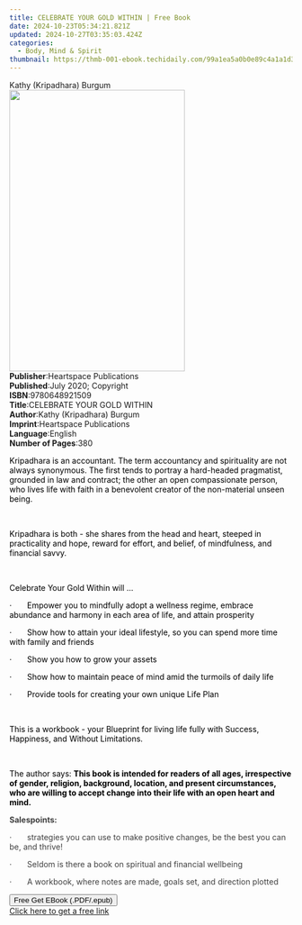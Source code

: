 ```yaml
---
title: CELEBRATE YOUR GOLD WITHIN | Free Book
date: 2024-10-23T05:34:21.821Z
updated: 2024-10-27T03:35:03.424Z
categories:
  - Body, Mind & Spirit
thumbnail: https://thmb-001-ebook.techidaily.com/99a1ea5a0b0e89c4a1a1d302b850fb15b23143de1d7b0ce950565953be98c5b7.jpg
---
```

<main id="book-container">
  <div class="flex flex-col">
    <div class="book-brief flex-1 py-6 px-4 sm:p-6 md:py-10 md:px-8">
      <!-- brief-->
      <div class="book-brief-main">Kathy (Kripadhara) Burgum</div>
    </div>
    <div
      class="book-meta-info flex-1 grid gap-4 col-start-1 col-end-3 row-start-1 sm:mb-6 sm:grid-cols-4 lg:gap-6 lg:col-start-2 lg:row-end-6 lg:row-span-6 lg:mb-0"
    >
      <div
        class="book-meta-info-left place-content-center mt-4 p-4 text-sm leading-6 col-start-2 col-span-2 dark:text-slate-400"
      >
        <img
          class="w-full h-500 object-cover rounded-lg sm:h-255 sm:col-span-2 lg:col-span-full"
          src="https://img-001-ebook.techidaily.com/959e28867a9fef9873a804585188b5e7a649c032091ab3dbe775a92667cebe82.jpg"
          alt=""
          width="312"
          height="500"
        />
      </div>
      <div
        class="book-meta-info-right mt-2 col-start-1 row-start-2 col-span-3 self-center"
      >
        <!-- meta data  -->
        <div class="flex flex-col px-4 md:px-8">
          <div class="flex-1">
            <strong>Publisher</strong>:<span class="px-2"
              >Heartspace Publications</span
            >
          </div>
          <div class="flex-1">
            <strong>Published</strong>:<span class="px-2"
              >July 2020; Copyright</span
            >
          </div>
          <div class="flex-1">
            <strong>ISBN</strong>:<span class="px-2">9780648921509</span>
          </div>
          <div class="flex-1">
            <strong>Title</strong>:<span class="px-2"
              >CELEBRATE YOUR GOLD WITHIN</span
            >
          </div>
          <div class="flex-1">
            <strong>Author</strong>:<span class="px-2"
              >Kathy (Kripadhara) Burgum</span
            >
          </div>
          <div class="flex-1">
            <strong>Imprint</strong>:<span class="px-2"
              >Heartspace Publications</span
            >
          </div>
          <div class="flex-1">
            <strong>Language</strong>:<span class="px-2">English</span>
          </div>
          <div class="flex-1">
            <strong>Number of Pages</strong>:<span class="px-2">380</span>
          </div>
        </div>
      </div>
    </div>
    <div class="book-description flex-1 py-6 px-4 sm:p-6 md:py-10 md:px-8">
      <div class="book-description-main">
        <div accordion-content="" id="description">
          <p>
            <span style="color: windowtext"
              >Kripadhara is an accountant. The term accountancy and
              spirituality are not always synonymous. The first tends to portray
              a hard-headed pragmatist, grounded in law and contract; the other
              an open compassionate person, who lives life with faith in a
              benevolent creator of the non-material unseen being.&nbsp;</span
            >
          </p>
          <p><br /></p>
          <p>
            <span style="color: windowtext"
              >Kripadhara is both - she shares from the head and heart, steeped
              in practicality and hope, reward for effort, and belief, of
              mindfulness, and financial savvy.
            </span>
          </p>
          <p><br /></p>
          <p>
            <span style="color: windowtext"
              >Celebrate Your Gold Within will ...</span
            >
          </p>
          <p>
            <span style="color: windowtext"
              >·&nbsp;&nbsp;&nbsp;&nbsp;&nbsp;&nbsp;&nbsp;Empower you to
              mindfully adopt a wellness regime, embrace abundance and harmony
              in each area of life, and attain prosperity</span
            >
          </p>
          <p>
            <span style="color: windowtext"
              >·&nbsp;&nbsp;&nbsp;&nbsp;&nbsp;&nbsp;&nbsp;Show how to attain
              your ideal lifestyle, so you can spend more time with family and
              friends</span
            >
          </p>
          <p>
            <span style="color: windowtext"
              >·&nbsp;&nbsp;&nbsp;&nbsp;&nbsp;&nbsp;&nbsp;Show you how to grow
              your assets</span
            >
          </p>
          <p>
            <span style="color: windowtext"
              >·&nbsp;&nbsp;&nbsp;&nbsp;&nbsp;&nbsp;&nbsp;Show how to maintain
              peace of mind amid the turmoils of daily life</span
            >
          </p>
          <p>
            <span style="color: windowtext"
              >·&nbsp;&nbsp;&nbsp;&nbsp;&nbsp;&nbsp;&nbsp;Provide tools for
              creating your own unique Life Plan</span
            >
          </p>
          <p><br /></p>
          <p>
            <span style="color: windowtext"
              >This is a workbook - your Blueprint for living life fully with
              Success, Happiness, and Without Limitations.</span
            >
          </p>
          <p><br /></p>
          <p>
            <span style="color: windowtext">The author says: </span
            ><strong style="color: windowtext"
              >This book is intended for readers of all ages, irrespective of
              gender, religion, background, location, and present circumstances,
              who are willing to accept change into their life with an open
              heart and mind.&nbsp;</strong
            >
          </p>
          <p>
            <strong style="color: rgb(64, 64, 64)"
              ><span class="ql-cursor"></span>Sales</strong
            ><span style="color: rgb(64, 64, 64)"></span
            ><strong style="color: rgb(64, 64, 64)">points:</strong>
          </p>
          <p>
            <span style="color: rgb(64, 64, 64)"
              >·&nbsp;&nbsp;&nbsp;&nbsp;&nbsp;&nbsp;&nbsp;strategies you can use
              to make positive changes, be the best you can be, and
              thrive!</span
            >
          </p>
          <p>
            <span style="color: rgb(64, 64, 64)"
              >·&nbsp;&nbsp;&nbsp;&nbsp;&nbsp;&nbsp;&nbsp;Seldom is there a book
              on spiritual and financial wellbeing</span
            >
          </p>
          <p>
            <span style="color: rgb(64, 64, 64)"
              >·&nbsp;&nbsp;&nbsp;&nbsp;&nbsp;&nbsp;&nbsp;A workbook, where
              notes are made, goals set, and direction plotted</span
            >
          </p>
        </div>
        <div class="accordion-fader"></div>
      </div>
    </div>
    <div class="book-excerpts flex-1 py-6 px-4 sm:p-6 md:py-10 md:px-8"></div>
    <div
      class="book-about-author flex-1 py-6 px-4 sm:p-6 md:py-10 md:px-8"
    ></div>
    <div class="book-free-get flex-1 py-6 px-4 sm:p-6 md:py-10 md:px-8">
      <button
        id="btn-free-get"
        class="bg-blue-500 hover:bg-blue-700 text-white font-bold py-2 px-4 rounded"
      >
        Free Get EBook (.PDF/.epub)
      </button>
      <div id="countdown-display" class="px-2 text-lg mt-2"></div>
      <a
        id="free-link"
        class="hidden bg-blue-500 hover:bg-blue-700 text-white font-bold py-2 px-4 rounded"
        href="https://www.ebooks.com/en-us/book/210094783/celebrate-your-gold-within/kathy-kripadhara-burgum/"
        target="_blank"
        >Click here to get a free link</a
      >
    </div>
    <script>
      let countdownTime = 0;
      let countdownInterval = null;
      document
        .getElementById('btn-free-get')
        .addEventListener('click', startCountdown);
      function startCountdown() {
        countdownTime = new Date().getTime() + 60000 * 3;
        countdownInterval = setInterval(updateCountdown, 1000);
        document.getElementById('btn-free-get').disabled = true;
        document
          .getElementById('btn-free-get')
          .classList.add('bg-gray-500', 'cursor-not-allowed');
      }
      function updateCountdown() {
        let currentTime = new Date().getTime();
        let timeLeft = countdownTime - currentTime;
        let secondsLeft = Math.floor(timeLeft / 1000);
        document.getElementById('countdown-display').innerHTML =
          `Remaining time: ${secondsLeft} seconds.`;
        if (secondsLeft <= 0) {
          clearInterval(countdownInterval);
          document.getElementById('btn-free-get').classList.add('hidden');
          document.getElementById('free-link').classList.remove('hidden');
          document.getElementById('countdown-display').innerHTML = '';
        }
      }
    </script>
  </div>
</main>

<ins class="adsbygoogle"
      style="display:block"
      data-ad-client="ca-pub-7571918770474297"
      data-ad-slot="8358498916"
      data-ad-format="auto"
      data-full-width-responsive="true"></ins>
    